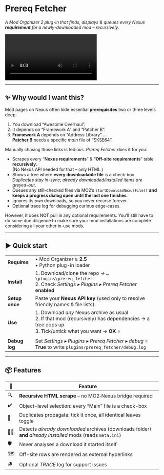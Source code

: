 # Prereq Fetcher  
*A Mod Organizer 2 plug-in that finds, displays & queues every Nexus
**requirement** for a newly-downloaded mod – recursively.*

![Preview](preview.mp4)

---

## ✨ Why would I want this?

Mod pages on Nexus often hide essential **prerequisites** two or three
levels deep:

1. You download “Awesome Overhaul”.
2. It depends on “Framework A” and “Patcher B”.
3. **Framework A** depends on “Address Library” …  
   **Patcher B** needs a specific *main* file of “SKSE64”.

Manually chasing those links is tedious. *Prereq Fetcher* does it for
you:

* Scrapes every “**Nexus requirements**” & “**Off-site requirements**”
  table **recursively**.  
  (No Nexus API needed for that – only HTML.)
* Shows a tree where **every downloadable file** is a check-box.  
  *Duplicates stay in-sync; already downloaded/installed items are
  greyed-out.*
* Queues any still-checked files via MO2’s
  `startDownloadNexusFile()` **and keeps a progress dialog open until
  the last one finishes**.
* Ignores its *own* downloads, so you never recurse forever.
* Optional trace log for debugging curious edge-cases.

However, it does NOT pull in any optional requirements. You'll still have to do some due diligence to make sure your mod installations are complete considering all your other in-use mods.

---

## ▶️ Quick start

|                           |                                                      |
|---------------------------|------------------------------------------------------|
| **Requires**              | • Mod Organizer ≥ **2.5** <br>• Python plug-in loader |
| **Install**               | 1. Download/clone the repo → `…\plugins\prereq_fetcher` <br>2. Check *Settings ▸ Plugins ▸ Prereq Fetcher* **enabled** |
| **Setup once**            | Paste your **Nexus API key** (used only to resolve friendly names & file lists). |
| **Use**                   | 1. Download *any* Nexus archive as usual <br>2. If that mod (recursively) has dependencies → a tree pops up <br>3. Tick/untick what you want → **OK** ⭐ |
| **Debug log**             | Set *Settings ▸ Plugins ▸ Prereq Fetcher ▸ debug* = **True** to write `plugins/prereq_fetcher/debug.log` |

---

## 📦 Features

| 🚩 | Feature |
|----|---------|
| 🔍 | **Recursive HTML scrape** – no MO2‐Nexus bridge required |
| ✔️ | Object-level selection: every “Main” file is a check-box |
| 🔄 | Duplicates propagate: tick it once, all identical leaves toggle |
| 🕵️‍♂️ | Detects *already downloaded* archives (downloads folder) **and** *already installed* mods (reads `meta.ini`) |
| 🛡️ | Never analyses a download it started itself |
| 🗺️ | Off-site rows are rendered as external hyperlinks |
| 🪵 | Optional *TRACE* log for support issues |
